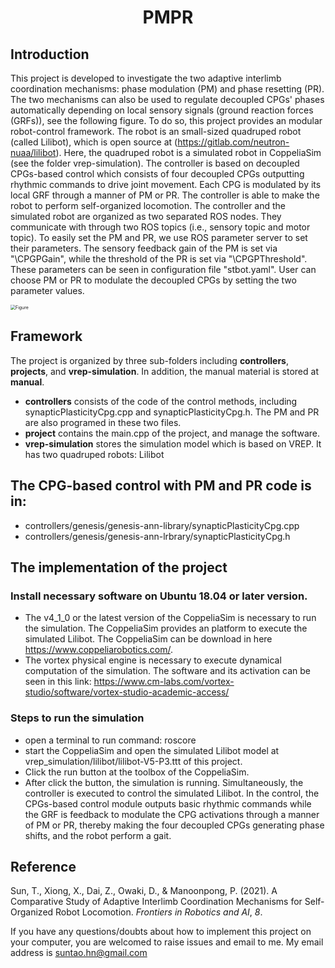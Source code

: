 # <center> PMPR</center>


## Introduction

This project is developed to investigate the two adaptive interlimb coordination mechanisms: phase modulation (PM) and phase resetting (PR). The two mechanisms can also be used to regulate decoupled CPGs' phases automatically depending on local sensory signals (ground reaction forces (GRFs)), see the following figure. To do so, this project provides an modular robot-control framework. The robot is an small-sized quadruped robot (called Lilibot), which is open source at (https://gitlab.com/neutron-nuaa/lilibot). Here, the quadruped  robot   is a simulated robot in CoppeliaSim (see the folder vrep-simulation). The controller is based on decoupled CPGs-based control which consists of four decoupled CPGs outputting rhythmic commands to drive joint movement. Each CPG is modulated by its local GRF through a manner of PM or PR. The controller is able to make the robot to perform self-organized locomotion. The controller and the simulated robot are organized as two separated ROS nodes. They communicate with through two ROS topics (i.e., sensory topic and motor topic). To easily set the PM and PR, we use ROS parameter server to set their parameters. The sensory feedback gain of the PM is set via "\CPGPGain", while the threshold of the PR is set via "\CPGPThreshold". These parameters can be seen in configuration file "stbot.yaml". User can choose PM or PR to modulate the decoupled CPGs by setting the two parameter values. 



<img src="/home/suntao/workspace/stbot/pmpr/manual/figues/pmpr.jpg" alt="Figure" style="zoom:50%;" />

## Framework

The project is organized by three sub-folders including **controllers**, **projects**, and **vrep-simulation**. In addition, the manual material is stored at **manual**.

- **controllers** consists of the code of the control methods, including synapticPlasticityCpg.cpp and synapticPlasticityCpg.h. The PM and PR are also programed in these two files. 
- **project** contains the main.cpp of the project, and manage the software.
- **vrep-simulation** stores the simulation model which is based on VREP.  It has two quadruped robots: Lilibot



## The CPG-based control with PM and PR code is in:

- controllers/genesis/genesis-ann-library/synapticPlasticityCpg.cpp
- controllers/genesis/genesis-ann-lrbrary/synapticPlasticityCpg.h

## The implementation of the project
### Install necessary software on Ubuntu 18.04 or later version.
- The v4_1_0 or the latest version of the CoppeliaSim is necessary to run the simulation. The CoppeliaSim provides an platform to execute the simulated Lilibot. The CoppeliaSim can be download in here https://www.coppeliarobotics.com/.
- The vortex physical engine is necessary to execute dynamical computation of the simulation. The software and its activation can be seen in this link: https://www.cm-labs.com/vortex-studio/software/vortex-studio-academic-access/

### Steps to run the simulation
- open a terminal to run command: roscore
- start the CoppeliaSim and open the simulated Lilibot model at vrep_simulation/lilibot/lilibot-V5-P3.ttt of this project. 
- Click the run button at the toolbox of the CoppeliaSim.
- After click the button, the simulation is running. Simultaneously, the controller is executed to control the simulated Lilibot. In the control, the CPGs-based control module outputs basic rhythmic commands while the GRF is feedback to modulate the CPG activations through a manner of PM  or PR, thereby making the four decoupled CPGs generating phase shifts, and the robot perform a gait. 




## Reference

Sun, T., Xiong, X., Dai, Z., Owaki, D., & Manoonpong, P. (2021). A Comparative Study of Adaptive Interlimb Coordination Mechanisms for Self-Organized Robot Locomotion. *Frontiers in Robotics and AI*, *8*.

If you have any questions/doubts  about how to implement this project on your computer, you are welcomed to raise issues and email to me. My email address is suntao.hn@gmail.com
